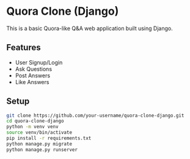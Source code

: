 # Quora Clone (Django)

This is a basic Quora-like Q&A web application built using Django.

## Features

- User Signup/Login
- Ask Questions
- Post Answers
- Like Answers

## Setup

```bash
git clone https://github.com/your-username/quora-clone-django.git
cd quora-clone-django
python -m venv venv
source venv/bin/activate
pip install -r requirements.txt
python manage.py migrate
python manage.py runserver
